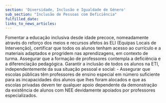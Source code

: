 ```yaml
---
section: 'Diversidade, Inclusão e Igualdade de Género'
sub_section: "Inclusão de Pessoas com Deficiência"
fulfilled_date:
links_to_news_articles:
---
```


Fomentar a educação inclusiva desde idade precoce, nomeadamente através do reforço dos meios e recursos afetos às ELI (Equipas Locais de Intervenção), certificar que todos os alunos tenham acesso ao currículo e a materiais adaptados e progridem nas aprendizagens, em contexto de turma. Assegurar que a formação de professores contempla a deficiência e a diferenciação pedagógica. Garantir a inclusão de todos os alunos na ETI, independentemente da sua situação pessoal e social: - Assegurar que escolas públicas têm professores de ensino especial em número suficiente para as incapacidades dos alunos que lhes foram alocados e que as escolas privadas devem ter qualquer apoio dependente da demonstração da existência de alunos com NEE devidamente apoiados por professores especializados.